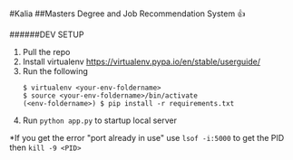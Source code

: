 #Kalia
##Masters Degree and Job Recommendation System :+1:

######DEV SETUP
  1. Pull the repo
  2. Install virtualenv https://virtualenv.pypa.io/en/stable/userguide/
  3. Run the following
      ```
      $ virtualenv <your-env-foldername>
      $ source <your-env-foldername>/bin/activate
      (<env-foldername>) $ pip install -r requirements.txt
      ```
  4. Run ```python app.py``` to startup local server


*If you get the error "port already in use" use ```lsof -i:5000``` to get the PID then ```kill -9 <PID>```
